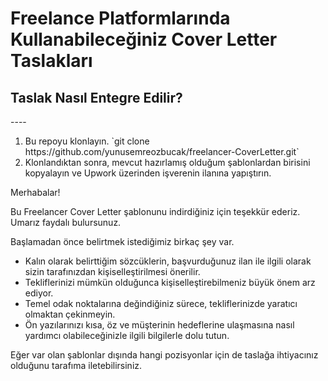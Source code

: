 <H1> Freelance Platformlarında Kullanabileceğiniz Cover Letter Taslakları </H1>

<H2> Taslak Nasıl Entegre Edilir? </H2>
----
<ol>
   <li>Bu repoyu klonlayın. `git clone https://github.com/yunusemreozbucak/freelancer-CoverLetter.git`</li>
   <li>Klonlandıktan sonra, mevcut hazırlamış olduğum şablonlardan birisini kopyalayın ve Upwork üzerinden işverenin ilanına yapıştırın.</li>
</ol>

Merhabalar!

Bu Freelancer Cover Letter şablonunu indirdiğiniz için teşekkür ederiz. Umarız faydalı bulursunuz.

Başlamadan önce belirtmek istediğimiz birkaç şey var.
   - Kalın olarak belirttiğim sözcüklerin, başvurduğunuz ilan ile ilgili olarak sizin tarafınızdan kişiselleştirilmesi önerilir.
   - Tekliflerinizi mümkün olduğunca kişiselleştirebilmeniz büyük önem arz ediyor.
   - Temel odak noktalarına değindiğiniz sürece, tekliflerinizde yaratıcı olmaktan çekinmeyin.
   - Ön yazılarınızı kısa, öz ve müşterinin hedeflerine ulaşmasına nasıl yardımcı olabileceğinizle ilgili bilgilerle dolu tutun.
   
Eğer var olan şablonlar dışında hangi pozisyonlar için de taslağa ihtiyacınız olduğunu tarafıma iletebilirsiniz.
